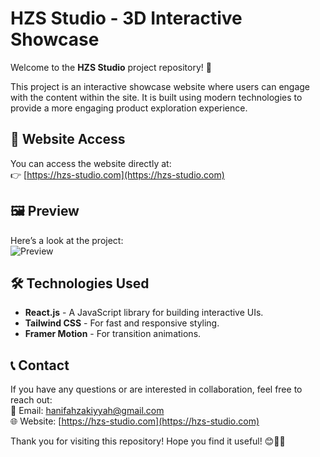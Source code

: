 # HZS Studio - 3D Interactive Showcase

Welcome to the **HZS Studio** project repository! 🚀

This project is an interactive showcase website where users can engage with the content within the site. It is built using modern technologies to provide a more engaging product exploration experience.

## 🔗 Website Access

You can access the website directly at:  
👉 [https://hzs-studio.com](https://hzs-studio.com)

## 🖼️ Preview

Here’s a look at the project:  
![Preview](https://hzs-studio.vercel.app/skrinsut.png)

## 🛠️ Technologies Used

- **React.js** - A JavaScript library for building interactive UIs.  
- **Tailwind CSS** - For fast and responsive styling.  
- **Framer Motion** - For transition animations.

## 📞 Contact

If you have any questions or are interested in collaboration, feel free to reach out:  
📧 Email: hanifahzakiyyah@gmail.com  
🌐 Website: [https://hzs-studio.com](https://hzs-studio.com)

Thank you for visiting this repository! Hope you find it useful! 😊🎨🚀
